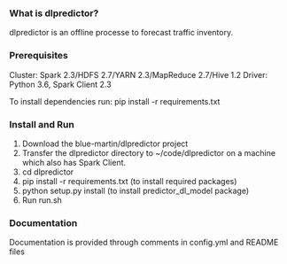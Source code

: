 ### What is dlpredictor?
dlpredictor is an offline processe to forecast traffic inventory.

### Prerequisites
Cluster: Spark 2.3/HDFS 2.7/YARN 2.3/MapReduce 2.7/Hive 1.2
Driver: Python 3.6, Spark Client 2.3

To install dependencies run:
pip install -r requirements.txt


### Install and Run
1.	Download the blue-martin/dlpredictor project
2.	Transfer the dlpredictor directory to ~/code/dlpredictor on a machine which also has Spark Client.
3.  cd dlpredictor
4.  pip install -r requirements.txt (to install required packages)
5.  python setup.py install (to install predictor_dl_model package)
6.	Run run.sh 

### Documentation
Documentation is provided through comments in config.yml and README files